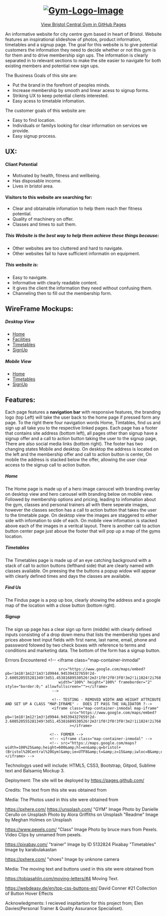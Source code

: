 <h1 align="center">
   <a href="https://jonathanw82.github.io/bristol-central-gym" target="_blank"><img src="https://github.com/jonathanw82/bristol-central-gym/blob/master/assets/images/bcgReadme.jpg" alt="Gym-Logo-Image"/></a>
 </h1>

<div align="center">
    
[View Bristol Central Gym in GitHub Pages](https://github.com/jonathanw82/bristol-central-gym)
</div>

An informative website for city centre gym based in heart of Bristol. Website features an inspirational slideshow of photos, product information, timetables and a signup page. The goal for this website is to give potential customers the information they need to decide whether or not this gym is for them and to drive membership sign ups.
The information is clearly separated in to relevant sections to make the site easier to navigate for both existing members and potential new sign ups.


The Business Goals of this site are:
* Put the brand in the forefront of peoples minds.
* Increase membership by smooth and linear acess to signup forms.
* Striking UX to keep potential clients interested.
* Easy acess to timetable infomation.

The customer goals of this website are:
* Easy to find location.
* Individuals or familys looking for clear information on services we provide.
* Easy signup process.

## UX:

#### Cliant Potential
* Motivated by health, fitness and wellbeing.
* Has disposable income.
* Lives in bristol area.

#### Visitors to this website are searching for:
* Clear and obtainable infomation to help them reach ther fitness potential.
* Quality of machinery on offer.
* Classes and times to suit them.


##### This Website is the best way to help them achieve these things because:
* Other websites are too cluttered and hard to navigate.
* Other websites fail to have sufficient informatin on equipment.

##### This website is:
* Easy to navigate.
* Informative with clearly readable content.
* It gives the client the information they need without confusing them.
* Channeling then to fill out the membership form.
    
## WireFrame Mockups:
##### Desktop View
- [Home](https://github.com/jonathanw82/bristol-central-gym/blob/master/assets/WireFrame/Home-DTV.png)
- [Facilities](https://github.com/jonathanw82/bristol-central-gym/blob/master/assets/WireFrame/Facilities-DTV.png)
- [Timetables](https://github.com/jonathanw82/bristol-central-gym/blob/master/assets/WireFrame/Timetables-DTV.png)
- [SignUp](https://github.com/jonathanw82/bristol-central-gym/blob/master/assets/WireFrame/Signup-DTV.png)

##### Mobile View
- [Home](https://github.com/jonathanw82/bristol-central-gym/blob/master/assets/WireFrame/Home-MV.png)
- [Timetables](https://github.com/jonathanw82/bristol-central-gym/blob/master/assets/WireFrame/Timetable-MV.png)
- [SignUp](https://github.com/jonathanw82/bristol-central-gym/blob/master/assets/WireFrame/Signup-MV.png)

## Features:

Each page features a **navigation bar** with responsive features, the branding logo (top Left) will take the user back to the home page if pressed form any page. To the right there four navigation words Home, Timtables, find us and sign up all take you to the respective linked pages. Each page has a footer that contains site address (bottom left), all pages other than signup have a signup offer and a call to action button taking the user to the signup page, There are also social media links (bottom right). The footer has two changing states Mobile and desktop. On desktop the address is located on the left and the membership offer and call to action button is center, On mobile the address is stacked below the offer, allowing the user clear access to the signup call to action button.


##### Home
The Home page is made up of a hero image caroucel with branding overlay on desktop view and hero carousel with branding below on mobile view. Followed by membership options and pricing, leading to infomation about the gym, classes and personal trainers all with there seperate images, however the classes section has a call to action button that takes the user to the timetable page. On desktop view the images are staggered to either side with infomation to side of each. On mobile view infomation is stacked above each of the images  in a  veritcal layout. There is another call to action button center page just aboue the footer that will pop up a map of the gyms location.

##### Timetables
The Timetables page is made up of an eye catching background with a stack of call to action buttons (lefthand side) that are clearly named with classes available. On preesing the the buttons a popup widow will appear with clearly defined times and days the classes are available.

##### Find Us
The Findus page is a pop up box, clearly showing the address and a google map of the location with a close button (bottom right).

##### Signup
The sign up page has a clear sign up form (middle) with clearly defined inputs consisting of a drop down menu that lists the membership types and prices above text input fields with first name, last name, email, phone and passsword folowed by two check boxes with reference to terms and conditions and marketing data. The bottom of the form has a signup button.




Errrors Encountered
	<!-- WORKING - DOESNT PASS VALIDATOR -->
                        <!-- <iframe class="map-container-inmodal"

							src="https://www.google.com/maps/embed?pb=!1m18!1m12!1m3!1d9944.945394327659!2d-2.600520555281349!3d51.45381689530526!2m3!1f0!2f0!3f0!3m2!1i1024!2i768!4f13.1!3m3!1m2!1s0x48718e7869341d07%3A0xff9dec147ff74e37!2sBristol%20city%20centre%2C%20Bristol%20BS1%204SS!5e0!3m2!1sen!2suk!4v1582056642984!5m2!1sen!2suk" 
							width="100%" height="100%" frameborder="2" style="border:0;" allowfullscreen=""></iframe>
						 -->

                         <!-- TESTING - REMOVED WIDTH AND HEIGHT ATTRIBUTE AND SET UP A CLASS "MAP-IFRAME" -  DOES IT PASS THE VALIDATOR ?-->
                         <iframe class="map-container-inmodal map-iframe" 
					         	 src="https://www.google.com/maps/embed?pb=!1m18!1m12!1m3!1d9944.945394327659!2d-2.600520555281349!3d51.45381689530526!2m3!1f0!2f0!3f0!3m2!1i1024!2i768!4f13.1!3m3!1m2!1s0x48718e7869341d07%3A0xff9dec147ff74e37!2sBristol%20city%20centre%2C%20Bristol%20BS1%204SS!5e0!3m2!1sen!2suk!4v1582056642984!5m2!1sen!2suk"
							     ></iframe>
                        
                        <!-- FORMER -->
                        <!-- <iframe class="map-container-inmodal" -->
						<!-- src="https://maps.google.com/maps?width=100%25&amp;height=600&amp;hl=en&amp;q=bristol+(Bristol%20Central%20Gym)&amp;ie=UTF8&amp;t=&amp;z=15&amp;iwloc=B&amp;output=embed"></iframe> -->



Technologys used will include:
HTML5, CSS3, Bootstrap, Gitpod, Sublime text and Balsamiq Mockup 3.

Deployment: The site will be deployed by 
https://pages.github.com/

Credits:
The text from this site was obtained from


Media: The Photos used in this site were obtained from

https://pxhere.com/
https://unsplash.com/
"GYM" Image Photo by Danielle Cerullo on Unsplash
Photo by Alora Griffiths on Unsplash
"Readme" Image by Meghan Holmes on Unsplash 

https://www.pexels.com/
"Class" Image Photo by bruce mars from Pexels.
Video Clips by unnamed from pexels.

https://pixabay.com/
"trainer" Image by ID 5132824 Pixabay
"Timetables" Image by karabulakastan

https://pxhere.com/
"shoes" Image by unknone camera 



Media: The moving text and buttons used in this site were obtained from

https://tobiasahlin.com/moving-letters/#4
Moving Text.

https://webdeasy.de/en/top-css-buttons-en/
David Conner #21 Collection of Button Hover Effects

Acknowledgments:
I recieved inspitartion for this project from;
Elen Davies(Personal Trainer & Quality Assurance Specialiset).


